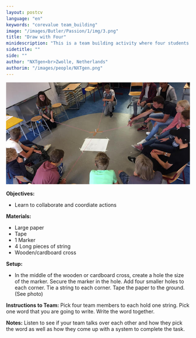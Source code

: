 ```yaml
---
layout: postcv
language: "en"
keywords: "corevalue team_building"
image: "/images/Butler/Passion/1/img/3.png"
title: "Draw with Four"
minidescription: "This is a team building activity where four students must draw a word or image together."
sidetitle: ""
side: ""
author: "NXTgen<br>Zwolle, Netherlands"
authorim: "/images/people/NXTgen.png"
---
```



<img src="/images/CoreValues/Draw4.jpg" style="max-width: 100%">

<b>Objectives:</b>
- Learn to collaborate and coordiate actions

<b>Materials:</b>
- Large paper
- Tape
- 1 Marker
- 4 Long pieces of string
- Wooden/cardboard cross

<b>Setup:</b>
- In the middle of the wooden or cardboard cross, create a hole the size of the marker. Secure the marker in the hole. Add four smaller holes to each corner. Tie a string to each corner.  Tape the paper to the ground. (See photo)

<b>Instructions to Team:</b>
Pick four team members to each hold one string. Pick one word that you are going to write. Write the word together.

<b>Notes:</b>
Listen to see if your team talks over each other and how they pick the word as well as how they come up with a system to complete the task.



